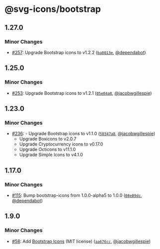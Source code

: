 # @svg-icons/bootstrap

## 1.27.0

### Minor Changes

- [#257](https://github.com/svg-icons/svg-icons/pull/257): Upgrade Bootstrap icons to v1.2.2 ([`ba8013e`](https://github.com/svg-icons/svg-icons/commit/ba8013e8735882255fde7bfe8a2e8bd7581afd08), [@dependabot](https://github.com/apps/dependabot))

## 1.25.0

### Minor Changes

- [#253](https://github.com/svg-icons/svg-icons/pull/253): Upgrade Bootstrap icons to v1.2.1 ([`05e04a8`](https://github.com/svg-icons/svg-icons/commit/05e04a893839d6e8f9d05574fde56a373631ef83), [@jacobwgillespie](https://github.com/jacobwgillespie))

## 1.23.0

### Minor Changes

- [#236](https://github.com/svg-icons/svg-icons/pull/236): - Upgrade Bootstrap icons to v1.1.0 ([`50347a8`](https://github.com/svg-icons/svg-icons/commit/50347a840679e1c94b80cbc86d0097a4470dba0e), [@jacobwgillespie](https://github.com/jacobwgillespie))
  - Upgrade Boxicons to v2.0.7
  - Upgrade Cryptocurrency icons to v0.17.0
  - Upgrade Octicons to v11.1.0
  - Upgrade Simple Icons to v4.1.0

## 1.17.0

### Minor Changes

- [#115](https://github.com/svg-icons/svg-icons/pull/115): Bump bootstrap-icons from 1.0.0-alpha5 to 1.0.0 ([`08e09dc`](https://github.com/svg-icons/svg-icons/commit/08e09dcc7982783d40a7c884448d79d7f22d6480), [@dependabot](https://github.com/apps/dependabot))

## 1.9.0

### Minor Changes

- [#58](https://github.com/svg-icons/svg-icons/pull/58): Add [Bootstrap Icons](https://github.com/twbs/icons) (MIT license) ([`aa676cc`](https://github.com/svg-icons/svg-icons/commit/aa676cc29eed5aa1887d9d442923a4ee8d3113b4), [@jacobwgillespie](https://github.com/jacobwgillespie))
